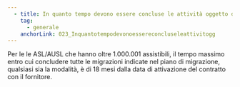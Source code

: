 ```yaml
---
  - title: In quanto tempo devono essere concluse le attività oggetto di finanziamento per le ASL/AUSL che hanno oltre 1.000.001 assistibili?
    tag:
      - generale
    anchorLink: 023_Inquantotempodevonoessereconcluseleattivitogg
---
```


Per le le ASL/AUSL che hanno oltre 1.000.001 assistibili, il tempo massimo entro cui concludere tutte le migrazioni indicate nel piano di migrazione, qualsiasi sia la modalità, è di 18 mesi dalla data di attivazione del contratto con il fornitore.
